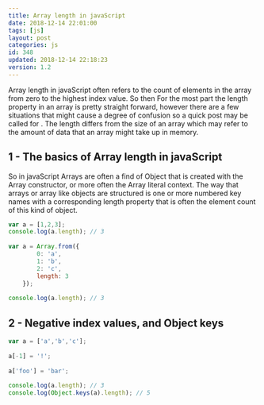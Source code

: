 ```yaml
---
title: Array length in javaScript
date: 2018-12-14 22:01:00
tags: [js]
layout: post
categories: js
id: 348
updated: 2018-12-14 22:18:23
version: 1.2
---
```


Array length in javaScript often refers to the count of elements in the array from zero to the highest index value. So then For the most part the length property in an array is pretty straight forward, however there are a few situations that might cause a degree of confusion so a quick post may be called for . The length differs from the size of an array which may refer to the amount of data that an array might take up in memory. 

<!-- more -->

## 1 - The basics of Array length in javaScript

So in javaScript Arrays are often a find of Object that is created with the Array constructor, or more often the Array literal context. The way that arrays or array like objects are structured is one or more numbered key names with a corresponding length property that is often the element count of this kind of object.

```js
var a = [1,2,3];
console.log(a.length); // 3
 
var a = Array.from({
        0: 'a',
        1: 'b',
        2: 'c',
        length: 3
    });
 
console.log(a.length); // 3
```

## 2 - Negative index values, and Object keys

```js
var a = ['a','b','c'];
 
a[-1] = '!';
 
a['foo'] = 'bar';
 
console.log(a.length); // 3
console.log(Object.keys(a).length); // 5
```

